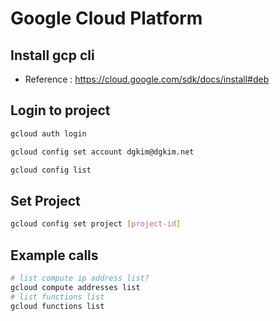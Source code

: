 # Google Cloud Platform

## Install gcp cli

- Reference : https://cloud.google.com/sdk/docs/install#deb


## Login to project

```bash
gcloud auth login
```

```bash
gcloud config set account dgkim@dgkim.net
```

```bash
gcloud config list
```

## Set Project

```bash
gcloud config set project [project-id]
```

## Example calls

```bash
# list compute ip address list?
gcloud compute addresses list
# list functions list
gcloud functions list
```

